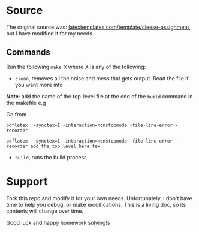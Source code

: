 # Source

The original source was: [latextemplates.com/template/cleese-assignment](https://www.latextemplates.com/template/cleese-assignment), but I have modified it for my needs.

## Commands

Run the following `make X` where X is any of the following:

- `clean`, removes all the noise and mess that gets output. Read the file if you want more info

**Note**: add the name of the top-level file at the end of the `build` command in the makefile e.g

Go from

`pdflatex  -synctex=1 -interaction=nonstopmode -file-line-error -recorder `

`pdflatex  -synctex=1 -interaction=nonstopmode -file-line-error -recorder add_the_top_level_here.tex`

- `build`, runs the build process

# Support

Fork this repo and modify it for your own needs. Unfortunately, I don't have time to help you debug, or make modifications. This is a living doc, so its contents will change over time.

Good luck and happy homework solving!s

